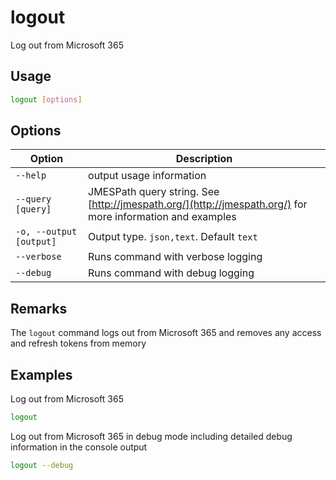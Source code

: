 # logout

Log out from Microsoft 365

## Usage

```sh
logout [options]
```

## Options

Option|Description
------|-----------
`--help`|output usage information
`--query [query]`|JMESPath query string. See [http://jmespath.org/](http://jmespath.org/) for more information and examples
`-o, --output [output]`|Output type. `json,text`. Default `text`
`--verbose`|Runs command with verbose logging
`--debug`|Runs command with debug logging

## Remarks

The `logout` command logs out from Microsoft 365 and removes any access and refresh tokens from memory

## Examples

Log out from Microsoft 365

```sh
logout
```

Log out from Microsoft 365 in debug mode including detailed debug information in the console output

```sh
logout --debug
```